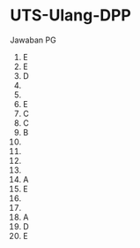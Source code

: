 # UTS-Ulang-DPP
Jawaban PG
1. E
2. E 
3. D
4. 
5. 
6. E
7. C
8. C
9. B
10. 
11. 
12. 
13. 
14. A 
15. E
16. 
17. 
18. A
19. D
20. E
